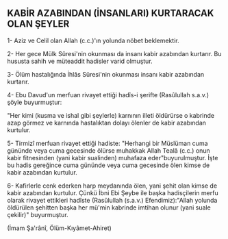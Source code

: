 ## KABİR AZABINDAN (İNSANLARI) KURTARACAK OLAN ŞEYLER

1- Aziz ve Celil olan Allah (c.c.)'ın yolunda nö­bet beklemektir.

2- Her gece Mülk Sûresi'nin okunması da insanı kabir azabından kurtarır. Bu hususta sahih ve mü­teaddit hadisler varid olmuştur.

3- Ölüm hastalığında İhlâs Sûresi'nin okunması insanı kabir azabından kurtarır.

4- Ebu Davud'un merfuan rivayet ettiği hadîs-i şerifte (Rasûlullah s.a.v.) şöyle buyurmuştur:

"Her kimi (kusma ve ishal gibi şeylerle) karnının illeti öldürürse o kabrinde azap görmez ve karnın­da hastalıktan dolayı ölenler de kabir azabından kurtulur.

5- Tirmizî merfuan rivayet ettiği hadiste: "Herhangi bir Müslüman cuma gününde veya cuma gecesinde ölürse muhakkak Allah Tealâ (c.c.) onun kabir fitnesinden (yani kabir sualinden) muhafaza eder"buyurulmuştur. İşte bu hadis ge­reğince cuma gününde veya cuma gecesinde ölen kimse de kabir azabından kurtulur.

6- Kafirlerle cenk ederken harp meydanında ölen, yani şehit olan kimse de kabir azabından kurtulur. Çünkü İbni Ebi Şeybe ile başka hadisçilerin merfu olarak rivayet ettikleri hadîste (Rasûlullah (s.a.v.) Efendimiz):"Allah yolunda öl­dürülen şehitten başka her mü'min kabrinde imti­han olunur (yani suale çekilir)" buyurmuştur.

(İmam Şa'rânî, Ölüm-Kıyâmet-Ahiret)
